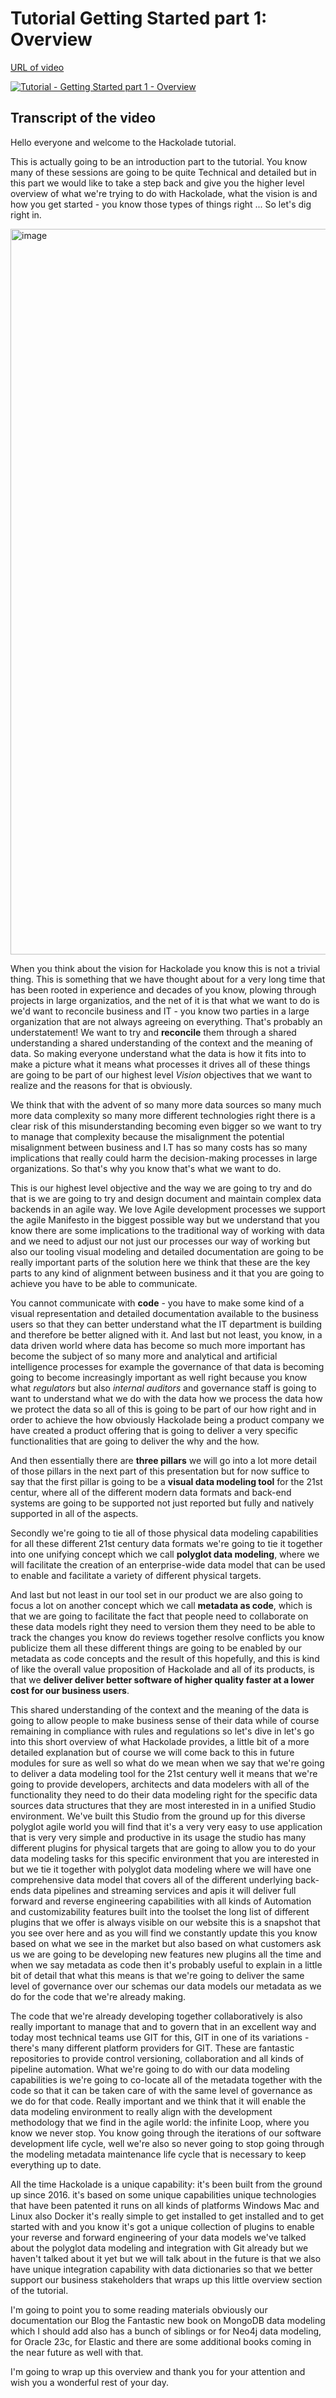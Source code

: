 
# Tutorial Getting Started part 1: Overview

[URL of video](https://youtu.be/cCBgIcBi0vA?si=e6XB6leaye9YW_9C)

[![Tutorial - Getting Started part 1 - Overview](https://i.ytimg.com/vi/cCBgIcBi0vA/maxresdefault.jpg)](https://www.youtube.com/watch?v=cCBgIcBi0vA "Tutorial - Getting Started part 1 - Overview")

## Transcript of the video

Hello everyone and welcome to the Hackolade tutorial.

This is actually going to be an introduction part to the tutorial. You know many of these sessions are going to be quite Technical and detailed but in this part we would like to take a step back and give you the higher level overview of what we're trying to do with Hackolade, what the vision is and how you get started - you know those types of things right ... So let's dig right in.

<img width="1161" alt="image" src="https://github.com/rvanbruggen/HackoladeTutorialTranscripts/assets/2995654/23b6edca-5394-483a-80ce-7f7cc4287be2">

When you think about the vision for Hackolade you know this is not a trivial thing. This is something that we have thought about for a very long time that has been rooted in experience and decades of you know, plowing through projects in large organizatios, and the net of it is that what we want to do is we'd want to reconcile business and IT - you know two parties in a large organization that are not always agreeing on everything. That's probably an understatement! We want to try and **reconcile** them through a shared understanding a shared understanding of the context and the meaning of data. So making everyone understand what the data is how it fits into to make a picture what it means what processes it drives all of these things are going to be part of our highest level *Vision* objectives that we want to realize and the reasons for that is obviously. 

We think that with the advent of so many more data sources so many much more data complexity so many more different technologies right there is a clear risk of this misunderstanding becoming even bigger so we want to try to manage that complexity because the misalignment the potential misalignment between business and I.T has so many costs has so many implications that really could harm the decision-making processes in large organizations. So that's why you know that's what we want to do. 

This is our highest level objective and the way we are going to try and do that is we are going to try and design document and maintain complex data backends in an agile way. We love Agile development processes we support the agile Manifesto in the biggest possible way but we understand that you know there are some implications to the traditional way of working with data and we need to adjust our not just our processes our way of working but also our tooling visual modeling and detailed documentation are going to be really important parts of the solution here we think that these are the key parts to any kind of alignment between business and it that you are going to achieve you have to be able to communicate. 

You cannot communicate with **code** - you have to make some kind of a visual representation and detailed documentation available to the business users so that they can better understand what the IT department is building and therefore be better aligned with it. And last but not least, you know, in a data driven world where data has become so much more important has become the subject of so many more and analytical and artificial intelligence processes for example the governance of that data is becoming going to become increasingly important as well right because you know what *regulators* but also *internal auditors* and governance staff is going to want to understand what we do with the data how we process the data how we protect the data so all of this is going to be part of our how right and in order to achieve the how obviously Hackolade being a product company we have created a product offering that is going to deliver a very specific functionalities that are going to deliver the why and the how.

And then essentially there are **three pillars** we will go into a lot more detail of those pillars in the next part of this  presentation but for now suffice to say that the first pillar is going to be a **visual data modeling tool** for the 21st centur, where all of the different modern data formats and back-end systems are going to be supported not just reported but fully and natively supported in all of the aspects. 

Secondly we're going to tie all of those physical data modeling capabilities for all these different 21st century data formats we're going to tie it together into one unifying concept which we call **polyglot data modeling**, where we will facilitate the creation of an enterprise-wide data model that can be used to enable and facilitate a variety of different physical targets.

And last but not least in our tool set in our product we are also going to focus a lot on another concept which we call **metadata as code**, which is that we are going to facilitate the fact that people need to collaborate on these data models right they need to version them they need to be able to track the changes you know do reviews together resolve conflicts you know publicize them all these different things are going to be enabled by our metadata as code concepts and the result of this hopefully, and this is kind of like the overall value proposition of Hackolade and all of its products, is that we **deliver deliver better software of higher quality faster at a lower cost for our business users**. 

This shared understanding of the context and the meaning of the data is going to allow people to make business sense of their data while of course remaining in compliance with rules and regulations so let's dive in let's go into this short overview of what Hackolade provides, a little bit of a more detailed explanation but of course we will come back to this in future modules for sure as well so what do we mean when we say that we're going to deliver a data modeling tool for the 21st century well it means that we're going to provide developers, architects and data modelers with all of the functionality they need to do their data modeling right for the specific data sources data structures that they are most interested in in a unified Studio environment. We've built this Studio from the ground up for this diverse polyglot agile world you will find that it's a very very easy to use application that is very very simple and productive in its usage the studio has many different plugins for physical targets that are going to allow you to do your data modeling tasks for this specific environment that you are interested in but we tie it together with polyglot data modeling where we will have one comprehensive data model that covers all of the different underlying back-ends data pipelines and streaming services and apis it will deliver full forward and reverse engineering capabilities with all kinds of Automation and customizability features built into the toolset the long list of different plugins that we offer is always visible on our website this is a snapshot that you see over here and as you will find we constantly update this you know based on what we see in the market but also based on what customers ask us we are going to be developing new features new plugins all the time and when we say metadata as code then it's probably useful to explain in a little bit of detail that what this means is that we're going to deliver the same level of governance over our schemas our data models our metadata as we do for the code that we're already making. 

The code that we're already developing together collaboratively is also really important to manage that and to govern that in an excellent way and today most technical teams use GIT for this,  GIT in one of its variations - there's many different platform providers for GIT. These are fantastic repositories to provide control versioning, collaboration and all kinds of pipeline automation. What we're going to do with our data modeling capabilities is we're going to co-locate all of the metadata together with the code so that it can be taken care of with the same level of governance as we do for that code. Really important and we think that it will enable the data modeling environment to really align with the development methodology that we find in the agile world: the infinite Loop,  where you know we never stop. You know going through the iterations of our software development life cycle, well we're also so never going to stop going through the modeling metadata maintenance life cycle that is necessary to keep everything up to date.

All the time Hackolade is a unique capability: it's been built from the ground up since 2016. it's based on some unique capabilities unique technologies that have been patented it runs on all kinds of platforms Windows Mac and Linux also Docker it's really simple to get installed to get installed and to get started with and you know it's got a unique collection of plugins to enable your reverse and forward engineering of your data models we've talked about the polyglot data modeling and integration with Git already but we haven't talked about it yet but we will talk about in the future is that we also have unique integration capability with data dictionaries so that we better support our business stakeholders that wraps up this little overview section of the tutorial. 

I'm going to point you to some reading materials obviously our documentation our Blog the Fantastic new book on MongoDB data modeling which I should add also has a bunch of siblings or for Neo4j data modeling, for Oracle 23c, for Elastic and there are some additional books coming in the near future as well with that. 

I'm going to wrap up this overview and thank you for your attention and wish you a wonderful rest of your day.
